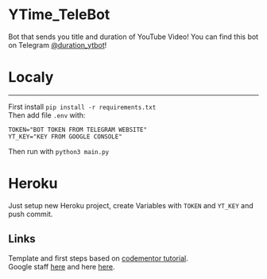 # YTime_TeleBot
Bot that sends you title and duration of YouTube Video! You can find this bot on Telegram [@duration_ytbot](https://web.telegram.org/#/im?p=%40duration_ytbot)!  

# Localy
---
First install ```pip install -r requirements.txt```  
Then add file ```.env``` with:
```
TOKEN="BOT TOKEN FROM TELEGRAM WEBSITE"
YT_KEY="KEY FROM GOOGLE CONSOLE"
```
Then run with ```python3 main.py```  

# Heroku
Just setup new Heroku project, create Variables with ```TOKEN``` and ```YT_KEY``` and push commit.

## Links
Template and first steps based on [codementor tutorial](https://www.codementor.io/@karandeepbatra/part-1-how-to-create-a-telegram-bot-in-python-in-under-10-minutes-19yfdv4wrq).  
Google staff [here](https://console.developers.google.com/) and here [here](https://developers.google.com/youtube/v3/quickstart/python).